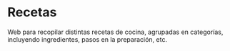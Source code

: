 # Recetas

Web para recopilar distintas recetas de cocina, agrupadas en categorías, incluyendo ingredientes, pasos en la preparación, etc.